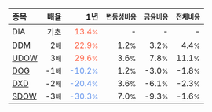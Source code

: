 | **종목** | **배율** | **1년** | **<small>변동성비용</small>** | **<small>금융비용</small>** | **<small>전체비용</small>** |
| :------- | -------: | ------: | --------------: | ------------: | ------------: |
| DIA | 기초 | <span style="color: tomato">13.4<small>%</small></span> | - | - | - |
| [DDM](/ddm/) | 2<small>배</small> | <span style="color: tomato">22.9<small>%</small></span> | 1.2<small>%</small> | 3.2<small>%</small> | 4.4<small>%</small> |
| [UDOW](/udow/) | 3<small>배</small> | <span style="color: tomato">29.6<small>%</small></span> | 3.6<small>%</small> | 7.8<small>%</small> | 11.1<small>%</small> |
| [DOG](/dog/) | -1<small>배</small> | <span style="color: cornflowerblue">-10.2<small>%</small></span> | 1.2<small>%</small> | -3.0<small>%</small> | -1.8<small>%</small> |
| [DXD](/dxd/) | -2<small>배</small> | <span style="color: cornflowerblue">-20.4<small>%</small></span> | 3.6<small>%</small> | -6.1<small>%</small> | -2.3<small>%</small> |
| [SDOW](/sdow/) | -3<small>배</small> | <span style="color: cornflowerblue">-30.3<small>%</small></span> | 7.0<small>%</small> | -9.3<small>%</small> | -1.6<small>%</small> |